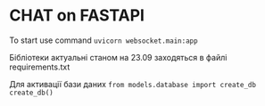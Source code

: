 # CHAT on FASTAPI 


To start use command
```uvicorn websocket.main:app```

Бібліотеки актуальні станом на 23.09 заходяться в файлі  
requirements.txt

Для активації бази даних
```from models.database import create_db   create_db()```